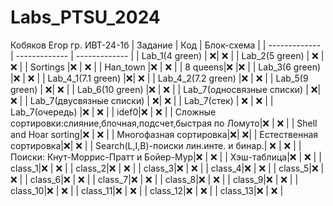 # Labs_PTSU_2024
Кобяков Егор гр. ИВТ-24-1б
| Задание | Код | Блок-схема | 
| ------------- | ------------- | ------------- |
| Lab_1(4 green) | :x:| :x:  |
| Lab_2(5 green) | :x: | :x:  | 
| Sortings |:x: | :x:  |
| Han_town |:x: | :x:  |
| 8 queens|:x:  |:x:  |
| Lab_3(6 green) |:x:  | :x:  |
| Lab_4_1(7.1 green) |:x:| :x:  |
| Lab_4_2(7.2 green) |:x:  | :x:  |
| Lab_5(9 green) | :x:| :x:  | 
| Lab_6(10 green) |:x: | :x:  |
| Lab_7(односвязные списки) | :x:| :x:  |
| Lab_7(двусвязные списки) | :x:| :x:  |
| Lab_7(стек) | :x: | :x:  |
| Lab_7(очередь) |:x:  | :x:  |
| idef0|:x:  | :x:  | 
| Сложные сортировки:слияние,блочная,подсчет,быстрая по Ломуто|:x: | :x:  |
| Shell and Hoar sorting|:x: | :x:  |
| Многофазная сортировка|:x:| :x:|
| Естественная сортировка|:x:| :x:  |
| Search(L,I,B)-поиски лин.инте. и бинар.| :x: | :x:  |
| Поиски: Кнут-Моррис-Пратт и Бойер-Мур|:x: | :x:  |
| Хэш-таблица|:x:  | :x:  |
| class_1|:x: | :x:  |
| class_2|:x:  | :x:  |
| class_3|:x:  | :x:  |
| class_4|:x:  | :x:  |
| class_5|:x:  | :x:  |
| class_6|:x:  | :x:  |
| class_7|:x:  | :x:  |
| class_8|:x:  | :x:  |
| class_9|:x:  | :x:  |
| class_10|:x:  | :x:  |
| class_11|:x:  | :x:  |
| class_12|:x:  | :x:  |
| class_13|:x:  | :x:  |
